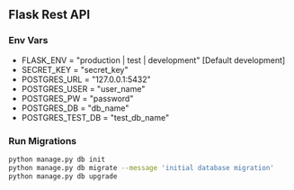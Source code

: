 ## Flask Rest API


### Env Vars

* FLASK_ENV = "production | test | development" [Default development]
* SECRET_KEY = "secret_key"
* POSTGRES_URL = "127.0.0.1:5432"
* POSTGRES_USER = "user_name"
* POSTGRES_PW = "password"
* POSTGRES_DB = "db_name"
* POSTGRES_TEST_DB = "test_db_name"


### Run Migrations

```bash
python manage.py db init
python manage.py db migrate --message 'initial database migration'
python manage.py db upgrade
```
